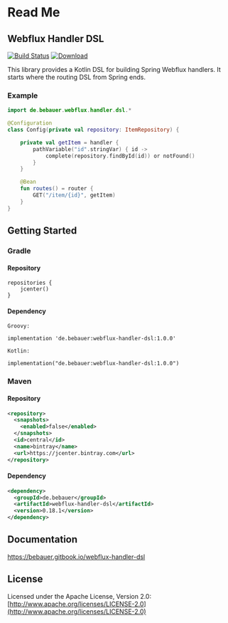 # Read Me

## Webflux Handler DSL

[![Build Status](https://travis-ci.org/bebauer/webflux-handler-dsl.svg?branch=master)](https://travis-ci.org/bebauer/webflux-handler-dsl)
[ ![Download](https://api.bintray.com/packages/bebauer/maven/webflux-handler-dsl/images/download.svg) ](https://bintray.com/bebauer/maven/webflux-handler-dsl/_latestVersion)

This library provides a Kotlin DSL for building Spring Webflux handlers. It starts
where the routing DSL from Spring ends.

### Example

```kotlin
import de.bebauer.webflux.handler.dsl.*

@Configuration
class Config(private val repository: ItemRepository) {

    private val getItem = handler {
        pathVariable("id".stringVar) { id ->
            complete(repository.findById(id)) or notFound()
        }
    }

    @Bean
    fun routes() = router {
        GET("/item/{id}", getItem)
    }
}
```

## Getting Started

### Gradle

#### Repository

```text
repositories {
    jcenter()
}
```

#### Dependency

```text
Groovy:

implementation 'de.bebauer:webflux-handler-dsl:1.0.0'

Kotlin:

implementation("de.bebauer:webflux-handler-dsl:1.0.0")
```

### Maven

#### Repository

```xml
<repository>
  <snapshots>
    <enabled>false</enabled>
  </snapshots>
  <id>central</id>
  <name>bintray</name>
  <url>https://jcenter.bintray.com</url>
</repository>
```

#### Dependency

```xml
<dependency>
  <groupId>de.bebauer</groupId>
  <artifactId>webflux-handler-dsl</artifactId>
  <version>0.18.1</version>
</dependency>
```

## Documentation

https://bebauer.gitbook.io/webflux-handler-dsl

## License

Licensed under the Apache License, Version 2.0: [http://www.apache.org/licenses/LICENSE-2.0](http://www.apache.org/licenses/LICENSE-2.0)

